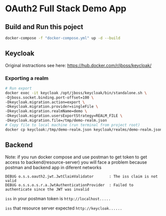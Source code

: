 # OAuth2 Full Stack Demo App

## Build and Run this poject
```bash
docker-compose -f "docker-compose.yml" up -d --build
```


## Keycloak
Original instractions see here: https://hub.docker.com/r/jboss/keycloak/

### Exporting a realm
```bash
# Run export
docker exec -it keycloak /opt/jboss/keycloak/bin/standalone.sh \
-Djboss.socket.binding.port-offset=100 \
-Dkeycloak.migration.action=export \
-Dkeycloak.migration.provider=singleFile \
-Dkeycloak.migration.realmName=demo \
-Dkeycloak.migration.usersExportStrategy=REALM_FILE \
-Dkeycloak.migration.file=/tmp/demo-realm.json
# Copy file to local machine (run terminal from project root)
docker cp keycloak:/tmp/demo-realm.json keycloak/realms/demo-realm.json
```

## Backend
Note: if you run docker compose and use postman to get token to get access to backend(resource-server) you will face a problem because postman and backend app in diferent networks
```
DEBUG o.s.s.oauth2.jwt.JwtClaimValidator       : The iss claim is not valid
DEBUG o.s.s.o.s.r.a.JwtAuthenticationProvider  : Failed to authenticate since the JWT was invalid
```
`iss` in your postman token is `http://localhost.....`

`iss` that resource server expected  `http://keycloak...... `
